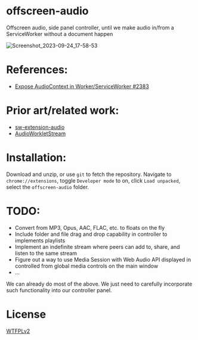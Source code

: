 # offscreen-audio
Offscreen audio, side panel controller, until we make audio in/from a ServiceWorker without a document happen

![Screenshot_2023-09-24_17-58-53](https://github.com/guest271314/offscreen-audio/assets/4174848/9b06e260-0e76-4ca9-8e71-4cc6f596bb78)


# References:

- [Expose AudioContext in Worker/ServiceWorker #2383](https://github.com/WebAudio/web-audio-api/issues/2383)

# Prior art/related work:

- [sw-extension-audio
](https://github.com/guest271314/sw-extension-audio)
- [AudioWorkletStream](https://github.com/guest271314/AudioWorkletStream)

# Installation:

Download and unzip, or use `git` to fetch the repository. Navigate to `chrome://extensions`, toggle `Developer mode` to on, click `Load unpacked`, select the `offscreen-audio` folder.

# TODO: 

- Convert from MP3, Opus, AAC, FLAC, etc. to floats on the fly 
- Include folder and file drag and drop capability in controller to implements playlists
- Implement an indefinite stream where peers can add to, share, and listen to the same stream
- Figure out a way to use Media Session with Web Audio API displayed in controlled from global media controls on the main window
- ...

We can already do most of the above. We just need to carefully incorporate such functionality into our controller panel.

# License
[WTFPLv2](http://www.wtfpl.net/about/)
